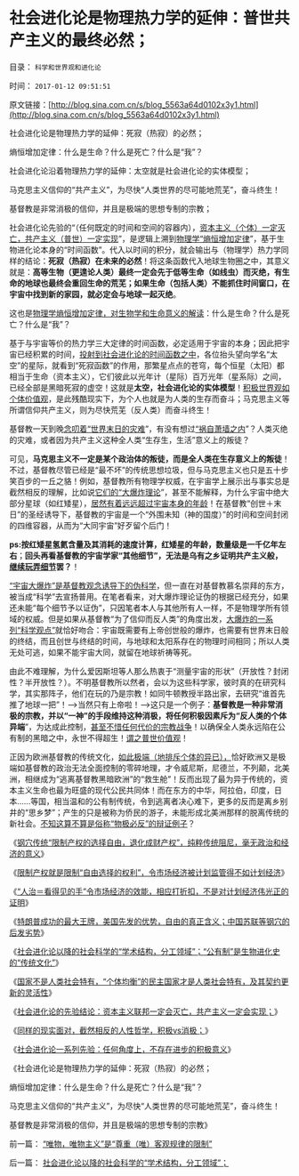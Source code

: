 # 社会进化论是物理热力学的延伸：普世共产主义的最终必然；

目录： `科学和世界观和进化论` 

时间： `2017-01-12 09:51:51` 

原文链接：[http://blog.sina.com.cn/s/blog_5563a64d0102x3y1.html](http://blog.sina.com.cn/s/blog_5563a64d0102x3y1.html)

社会进化论是物理热力学的延伸：死寂（热寂）的必然；

熵恒增加定律：什么是生命？什么是死亡？什么是“我”？

社会进化论沿着物理热力学的延伸：太空就是社会进化论的实体模型；

马克思主义信仰的“共产主义”，为尽快“人类世界的尽可能地荒芜”，奋斗终生！

基督教是非常消极的信仰，并且是极端的思想专制的宗教；

社会进化论先验的“（任何既定的时间和空间的容器内），[资本主义（个体）一定灭亡，共产主义（普世）一定实现](../../../2017/1/8/社会进化论先验：资本主义会灭亡，国际共产主义会实现；.md)”，是逻辑上溯到[物理学“熵恒增加定律](../../../2009/11/4/什么是“我”及人性本私和熵恒增加定律.md)”，基于生物进化论本身的“时间函数”。代入以时间的积分，就会输出与（物理学）热力学同样的结论：**死寂（热寂）在未来的必然**！将这条函数代入地球生物圈之中，其意义就是：**高等生物（更遑论人类）最终一定会先于低等生命（如线虫）而灭绝，有生命的地球也最终会重回生命的荒芜；如果生命（包括人类）不能抓住时间窗口，在宇宙中找到新的家园，就必定会与地球一起灭绝**。

这也是[物理学熵恒增加定律，对生物学和生命意义的解读](../../../2009/11/4/什么是“我”及人性本私和熵恒增加定律.md)：什么是生命？什么是死亡？什么是“我”？

基于与宇宙等价的热力学三大定律的时间函数，必定适用于宇宙的本身；因此把宇宙已经积累的时间，[投射到社会进化论的时间函数之中](../../../2011/9/16/进化论是利益的时间史；历史的定义和历史科学；.md)，各位抬头望向学名“太空”的星际，就看到“死寂函数”的作用，那繁星点点的苍穹，每个恒星（太阳）都相当于生命（资本主义），它们彼此以光年计（星际）百万光年（星系际）之间，已经全部是黑暗死寂的虚空！这就是**太空，社会进化论的实体模型**！[积极世界观如个体价值观](../../../2017/1/7/积极vs消极，截然相反的人生哲学（价值观）.md)，是此残酷现实下，为个人也就是为人类的生存而奋斗；马克思主义等所谓信仰共产主义，则为尽快荒芜（反人类）而奋斗终生！

基督教一天到晚[念叨着“世界末日的灾难](../../../2010/5/4/亚特兰蒂斯和基督教的末日情结和“被末日”的恐惧.md)”，有没有想过[“祸自萧墙之内](http://darthvad.blog.sohu.com/189379038.html)”？人类灭绝的灾难，或者因为共产主义这种全人类“生存生，生活”意义上的叛徒？

可见，**马克思主义不一定是某个政治体的叛徒，而是全人类在生存意义上的叛徒**！不过，基督教尽管已经是“最不坏”的传统思想垃圾，但与马克思主义也只是五十步笑百步的一丘之貉！例如，基督教所有物理学权威，在宇宙学上展示出与事实总是截然相反的理解，比如说[它们的“大爆炸理论](../../../2010/6/16/等效多普勒-引力红移可以解释哈勃红移.md)”，甚至不能解释，为什么宇宙中绝大部分星球（如红矮星），[居然有着远远超过宇宙本身的年龄](../../../2010/6/16/宇宙不需要迅速膨胀；宇宙年龄长N倍；时间是什么？.md)！在基督教“创世＋末日”的圣经诱导下，基督教的宇宙是一个“外围未知（神的国度）”的时间和空间封闭的四维容器，从而为“大同宇宙”好歹留个后门！

**ps:按红矮星氢氦含量及其消耗的速度计算，红矮星的年龄，数量级是一千亿年左右**；**回头再看基督教的宇宙学家“其他细节”，无法是乌有之乡证明共产主义般，[继续玩弄细节](../../../2016/9/26/先验必定与细节无关，凡细节必定不能满足他证性；.md)罢？**！

[“宇宙大爆炸”是基督教观念诱导下的伪科学](../../../2010/6/16/宇宙大爆炸是伪科学的科学理论.md)，但一直在对基督教慕名崇拜的东方，被当成“科学”去宣扬普用。在笔者看来，对大爆炸理论证伪的根据已经充分，如果还未能“每个细节予以证伪”，只因笔者本人与其他所有人一样，不是物理学所有领域的权威。但是如果从基督教“为了信仰而反人类”的角度出发，[大爆炸的一系列“科学观点”](../../../2014/9/4/基督教文化对西方世界观的塑造，孔儒文化明显的偏好.md)就恰好吻合：宇宙既需要有上帝创世般的爆炸，也需要有世界末日般的终结，而且创世与终结的时间，与地球和太阳系存在的物理时间相同；所以人类无处可逃，如果不能宇宙大同，就留在地球祈祷等死。

由此不难理解，为什么爱因斯坦等人那么热衷于“测量宇宙的形状”（开放性？封闭性？半开放性？）。不明基督教所以然者，会以为这些科学家，彼时真的在研究科学，其实那阵子，他们在玩的乃是宗教！如同牛顿教授半路出家，去研究“谁首先推了地球一把”！——>当然只有上帝啦！——>这只是一个例子：**基督教是一种非常消极的宗教，并以“一神”的手段维持这种消极，将任何积极因素斥为“反人类的个体异端**”，为达成此控制，[甚至不惜任何代价的宗教战争](../../../2014/6/24/基督教反对人权，反对社区主义；.md)！以确保全人类永远陷在公有制的黑暗之中，永世不得超生！[谓之普世价值观](../../../2017/1/7/进步分子的普世价值观只是“统治者的仁慈标准”和“伟大领袖”；.md)！

正因为欧洲基督教的传统文化，[如此极端（地排斥个体的异已），](../../../2010/11/21/基督教罗马：迫害异教，迫害异端，政教合一.md)恰好欧洲又是极端如基督教的政治无法全面控制的零碎地理，才令威尼斯，尼德兰，不列颠，北美洲，相继成为“逃离基督教黑暗欧洲”的“救生舱”！反而出现了最为异于传统的，资本主义生命也最为旺盛的现代公民共同体！而在东方的中华，阿拉伯，印度，日本……等国，相当温和的公有制传统，令到逃离者决心难下，更多的反而是离乡别井的“思乡梦”；产生的只是被称为侨民的游子，未能形成北美洲那样的脱离传统的新社会。[不知这算不算是俗称“物极必反”的辩证例子](../../../2011/3/1/物极必反规律和辩证法.md)？

《[钢穴传统“限制产权的选择自由，退化成财产权”，纯粹传统阻尼，毫无政治和经济的意义](../../../2017/1/1/“默认权益归于个体”才是私有制的起点，产权构成“自由的选择”.md)》

《[限制产权就是限制“自由选择的权利”，令市场经济被计划监管得不如计划经济](../../../2017/1/2/限制产权，令市场经济被计划监管得，不如计划经济.md)》

《[“人治＝看得见的手”令市场经济的效能，相应打折扣，不是对计划经济伟光正的证明](../../../2017/1/3/对产权自由的限制，损害了市场经济的效用.md)》

《[特朗普成功的最大王牌，美国先发的优势，自由的真正含义；中国苏联等钢穴的后发劣势](../../../2017/1/4/特朗普成功的最大王牌，美国先发的优势，自由的真正含义；.md)》

《[社会进化论以降的社会科学的“学术结构，分工领域”；“公有制”是生物进化史的“传统文化”](../../../2017/1/5/社会进化论以降的社会科学的“学术结构，分工领域”；.md)》

《[国家不是人类社会特有，“个体均衡”的民主国家才是人类社会特有，及其契约更新的灵活性](../../../2017/1/6/“姓公姓私”是法制逻辑无可回避的前提.md)》

《[社会进化论的先验结论：资本主义联邦一定会灭亡，共产主义一定会实现；](http://darthvad.blog.sohu.com/323638227.html)》

《[同样的现实面对，截然相反的人性哲学，积极vs消极；](../../../2017/1/7/积极vs消极，截然相反的人生哲学（价值观）.md)》

《[社会进化论一系列先验：任何角度上，不存在进步的积极意义](../../../2017/1/10/社会进化论先验：任何角度上，不存在进步的积极意义；.md)》

《社会进化论是物理热力学的延伸：死寂（热寂）的必然；

熵恒增加定律：什么是生命？什么是死亡？什么是“我”？

马克思主义信仰的“共产主义”，为尽快“人类世界的尽可能地荒芜”，奋斗终生！

基督教是非常消极的信仰，并且是极端的思想专制的宗教》

前一篇： [“唯物，唯物主义”是“尊重（唯）客观规律的限制”](../../../2017/1/16/“唯物，唯物主义”是“尊重（唯）客观规律的限制”.md)

后一篇： [社会进化论以降的社会科学的“学术结构，分工领域”；](../../../2017/1/5/社会进化论以降的社会科学的“学术结构，分工领域”；.md)

